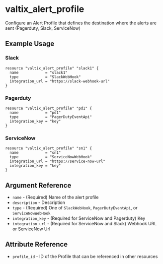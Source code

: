 # valtix_alert_profile
Configure an Alert Profile that defines the destination where the alerts are sent (Pagerduty, Slack, ServiceNow)

## Example Usage

### Slack
```hcl
resource "valtix_alert_profile" "slack1" {
  name            = "slack1"
  type            = "SlackWebHook"
  integration_url = "https://slack-webhook-url"
}
```

### Pagerduty
```hcl
resource "valtix_alert_profile" "pd1" {
  name            = "pd1"
  type            = "PagerDutyEventApi"
  integration_key = "key"
}
```

### ServiceNow
```hcl
resource "valtix_alert_profile" "sn1" {
  name            = "sn1"
  type            = "ServiceNowWebHook"
  integration_url = "https://service-now-url"
  integration_key = "key"
}
```

## Argument Reference
* `name` - (Required) Name of the alert profile
* `description` - Description
* `type` - (Required) One of `SlackWebHook`, `PagerDutyEventApi`, or `ServiceNowWebHook`
* `integration_key` - (Required for ServiceNow and Pagerduty) Key
* `integration_url` - (Required for ServiceNow and Slack) Webhook URL or ServiceNow Url

## Attribute Reference
* `profile_id` - ID of the Profile that can be referenced in other resources